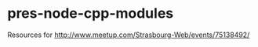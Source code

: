pres-node-cpp-modules
=====================

Resources for http://www.meetup.com/Strasbourg-Web/events/75138492/